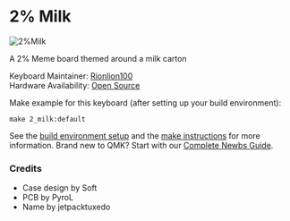 # 2% Milk

![2%Milk](https://i.imgur.com/Ud96uXn.png)

A 2% Meme board themed around a milk carton

Keyboard Maintainer: [Rionlion100](https://github.com/rionlion100)  
Hardware Availability: [Open Source](https://github.com/Rionlion100/Spaceboards/tree/master/Keyboards/2%25%20Milk)

Make example for this keyboard (after setting up your build environment):

    make 2_milk:default

See the [build environment setup](https://docs.qmk.fm/#/getting_started_build_tools) and the [make instructions](https://docs.qmk.fm/#/getting_started_make_guide) for more information. Brand new to QMK? Start with our [Complete Newbs Guide](https://docs.qmk.fm/#/newbs).

### Credits
+ Case design by Soft
+ PCB by PyroL
+ Name by jetpacktuxedo
